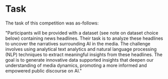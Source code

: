 # Task

The task of this competition was as-follows:

"Participants will be provided with a dataset (see note on dataset choice below) containing news
headlines. Their task is to analyze these headlines to uncover the narratives surrounding AI in
the media. The challenge involves using analytical text analytics and natural language
processing (NLP) techniques to extract meaningful insights from these headlines. The goal is to
generate innovative data supported insights that deepen our understanding of media dynamics,
promoting a more informed and empowered public discourse on AI."
